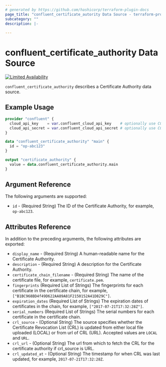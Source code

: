 ```yaml
---
# generated by https://github.com/hashicorp/terraform-plugin-docs
page_title: "confluent_certificate_autority Data Source - terraform-provider-confluent"
subcategory: ""
description: |-
   
---
```


# confluent_certificate_authority Data Source

[![Limited Availability](https://img.shields.io/badge/Lifecycle%20Stage-Limited%20Availability-%2345c6e8)](https://docs.confluent.io/cloud/current/api.html#section/Versioning/API-Lifecycle-Policy)

`confluent_certificate_authority` describes a Certificate Authority data source.

## Example Usage

```terraform
provider "confluent" {
  cloud_api_key    = var.confluent_cloud_api_key    # optionally use CONFLUENT_CLOUD_API_KEY env var
  cloud_api_secret = var.confluent_cloud_api_secret # optionally use CONFLUENT_CLOUD_API_SECRET env var
}

data "confluent_certificate_authority" "main" {
  id = "op-abc123"
}

output "certificate_authority" {
  value = data.confluent_certificate_authority.main
}
```

<!-- schema generated by tfplugindocs -->
## Argument Reference

The following arguments are supported:

- `id` - (Required String) The ID of the Certificate Authority, for example, `op-abc123`.

## Attributes Reference

In addition to the preceding arguments, the following attributes are exported:

- `display_name` - (Required String) A human-readable name for the Certificate Authority.
- `description` - (Required String) A description for the Certificate Authority.
- `certificate_chain_filename` - (Required String) The name of the certificate file, for example, `certificate.pem`.
- `fingerprints` (Required List of Strings) The fingerprints for each certificate in the certificate chain, for example, `["B1BC968BD4f49D622AA89A81F2150152A41D829C"]`.
- `expiration_dates` (Required List of Strings) The expiration dates of certificates in the chain, for example, `["2017-07-21T17:32:28Z"]`.
- `serial_numbers` (Required List of Strings) The serial numbers for each certificate in the certificate chain.
- `crl_source` - (Optional String) The source specifies whether the Certificate Revocation List (CRL) is updated from either local file uploaded (LOCAL) or from url of CRL (URL). Accepted values are `LOCAL` and `URL`.
- `crl_url` - (Optional String) The url from which to fetch the CRL for the certificate authority if crl_source is URL.
- `crl_updated_at` - (Optional String) The timestamp for when CRL was last updated, for example, `2017-07-21T17:32:28Z`.
